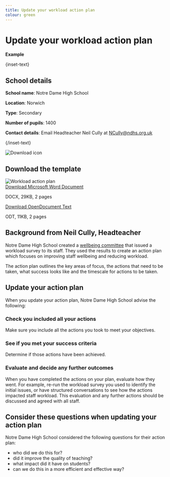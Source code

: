 ```yaml
---
title: Update your workload action plan
colour: green
---
```


# Update your workload action plan

<strong class="govuk-tag">Example</strong>

{inset-text}

## School details

**School name**: Notre Dame High School

**Location**: Norwich

**Type**: Secondary

**Number of pupils**: 1400

**Contact details**: Email Headteacher Neil Cully at <NCully@ndhs.org.uk>

{/inset-text}

<div class="info-box">
  <div class="info-box__corner">
    <img src="/assets/images/download-icon.svg" alt="Download icon">
  </div>
  <h2 class="govuk-heading-m">
    Download the template
  </h2>
  <div class="govuk-grid-row info-box__download-content">
    <div class="govuk-grid-column-one-half">
      <img src="/assets/images/identify-and-evaluate--action-plan.jpg" alt="Workload action plan" class="dfe-file-preview-image">
    </div>
    <div class="govuk-grid-column-one-half">
      <a class="govuk-body" href="<%= @base_url %>/assets/files/Workload and wellbeing action plan.docx">
        Download Microsoft Word Document
      </a>
      <p>
        DOCX, 29KB, 2 pages
      </p>
      <a class="govuk-body" href="<%= @base_url %>/assets/files/Workload and wellbeing action plan.docx">
        Download OpenDocument Text
      </a>
      <p>
        ODT, 11KB, 2 pages
      </p>
    </div>
  </div>
</div>

## Background from Neil Cully, Headteacher

Notre Dame High School created a [wellbeing committee](/staff-wellbeing/establish-a-wellbeing-committee) that issued a
workload survey to its staff. They used the results to create an action plan which focuses on improving staff wellbeing
and reducing workload.

The action plan outlines the key areas of focus, the actions that need to be taken, what success looks like and the
timescale for actions to be taken.

## Update your action plan

When you update your action plan, Notre Dame High School advise the following:

### Check you included all your actions

Make sure you include all the actions you took to meet your objectives.

### See if you met your success criteria

Determine if those actions have been achieved.

### Evaluate and decide any further outcomes

When you have completed the actions on your plan, evaluate how they went. For example, re-run the workload survey you
used to identify the initial issues, or have structured conversations to see how the actions impacted staff workload.
This evaluation and any further actions should be discussed and agreed with all staff.

## Consider these questions when updating your action plan

Notre Dame High School considered the following questions for their action plan:

- who did we do this for?
- did it improve the quality of teaching?
- what impact did it have on students?
- can we do this in a more efficient and effective way?
